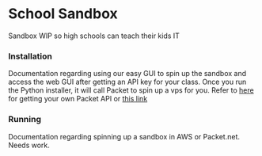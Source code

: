 # School Sandbox
Sandbox WIP so high schools can teach their kids IT

### Installation
Documentation regarding using our easy GUI to spin up the sandbox and access the web GUI after getting an API key for your class. Once you run the Python installer, it will call Packet to spin up a vps for you. Refer to [here](https://www.packet.com/developers/api/) for getting your own Packet API or [this link](https://docs.aws.amazon.com/apigateway/latest/developerguide/api-gateway-setup-api-key-with-console.html)

### Running
Documentation regarding spinning up a sandbox in AWS or Packet.net.
Needs work.
